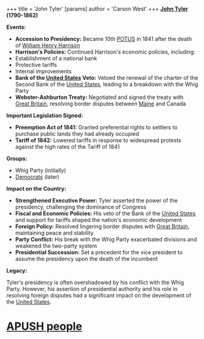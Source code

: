 +++
 title = 'John Tyler'
[params]
	author = 'Carson West'
+++
**[John Tyler](./../john-tyler/) (1790-1862)**

**Events:**

* **Accession to Presidency:** Became 10th [POTUS](./../potus/) in 1841 after the death of [William Henry Harrison](./../william-henry-harrison/)
* **Harrison's Policies:** Continued Harrison's economic policies, including:
 * Establishment of a national bank
 * Protective tariffs
 * Internal improvements
* **Bank of the [United States](./../united-states/) Veto:** Vetoed the renewal of the charter of the Second Bank of the [United States](./../united-states/), leading to a breakdown with the Whig Party
* **Webster-Ashburton Treaty:** Negotiated and signed the treaty with [Great Britain](./../great-britain/), resolving border disputes between [Maine](./../maine/) and Canada

**Important Legislation Signed:**

* **Preemption Act of 1841:** Granted preferential rights to settlers to purchase public lands they had already occupied
* **Tariff of 1842:** Lowered tariffs in response to widespread protests against the high rates of the Tariff of 1841

**Groups:**

* Whig Party (initially)
* [Democrats](./../democrats/) (later)

**Impact on the Country:**

* **Strengthened Executive Power:** Tyler asserted the power of the presidency, challenging the dominance of Congress
* **Fiscal and Economic Policies:** His veto of the Bank of the [United States](./../united-states/) and support for tariffs shaped the nation's economic development
* **Foreign Policy:** Resolved lingering border disputes with [Great Britain](./../great-britain/), maintaining peace and stability
* **Party Conflict:** His break with the Whig Party exacerbated divisions and weakened the two-party system
* **Presidential Succession:** Set a precedent for the vice president to assume the presidency upon the death of the incumbent

**Legacy:**

Tyler's presidency is often overshadowed by his conflict with the Whig Party. However, his assertion of presidential authority and his role in resolving foreign disputes had a significant impact on the development of the [United States](./../united-states/).
# [APUSH people](./../apush-people/)